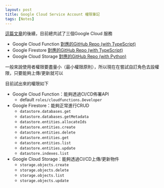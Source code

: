 ```yaml
---
layout: post
title: Google Cloud Service Account 權限筆記
tags: [Notes]
---
```

[這篇文章](https://nickchen120235.github.io/2022/08/02/google-cloud-function-github-cicd.html)的後續，目前總共試了三個Google Cloud 服務

- Google Cloud Function [對應的GitHub Repo (with TypeScript)](https://github.com/nickchen120235/google-cloud-cicd-ts)
- Google Firestore [對應的GitHub Repo (with TypeScript)](https://github.com/nickchen120235/gcf-firestore-ts)
- Google Cloud Storage [對應的GitHub Repo (with Python)](https://github.com/nickchen120235/github-cicd-python-gcs)

一般來說使用者權限要盡量小（最小權限原則），所以現在在嘗試自訂角色去設權限，只要能夠上傳/更新就可以

目前試出來的權限如下
- Google Cloud Function：能夠透過CI/CD佈署API
  - default `roles/cloudfunctions.Developer`
- Google Firestore：能夠正常進行CRUD
  - `datastore.databases.get`
  - `datastore.databases.getMetadata`
  - `datastore.entities.allocateIds`
  - `datastore.entities.create`
  - `datastore.entities.delete`
  - `datastore.entities.get`
  - `datastore.entities.list`
  - `datastore.entities.update`
  - `datastore.indexes.list`
- Google Cloud Storage：能夠透過CI/CD上傳/更新物件
  - `storage.objects.create`
  - `storage.objects.delete`
  - `storage.objects.list`
  - `storage.objects.update`